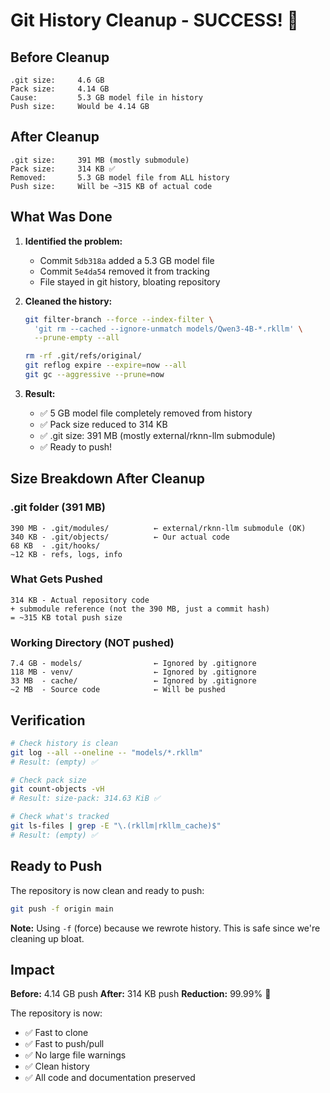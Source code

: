 # Git History Cleanup - SUCCESS! 🎉

## Before Cleanup
```
.git size:     4.6 GB
Pack size:     4.14 GB
Cause:         5.3 GB model file in history
Push size:     Would be 4.14 GB
```

## After Cleanup
```
.git size:     391 MB (mostly submodule)
Pack size:     314 KB ✅
Removed:       5.3 GB model file from ALL history
Push size:     Will be ~315 KB of actual code
```

## What Was Done

1. **Identified the problem:**
   - Commit `5db318a` added a 5.3 GB model file
   - Commit `5e4da54` removed it from tracking
   - File stayed in git history, bloating repository

2. **Cleaned the history:**
   ```bash
   git filter-branch --force --index-filter \
     'git rm --cached --ignore-unmatch models/Qwen3-4B-*.rkllm' \
     --prune-empty --all
   
   rm -rf .git/refs/original/
   git reflog expire --expire=now --all
   git gc --aggressive --prune=now
   ```

3. **Result:**
   - ✅ 5 GB model file completely removed from history
   - ✅ Pack size reduced to 314 KB
   - ✅ .git size: 391 MB (mostly external/rknn-llm submodule)
   - ✅ Ready to push!

## Size Breakdown After Cleanup

### .git folder (391 MB)
```
390 MB - .git/modules/          ← external/rknn-llm submodule (OK)
340 KB - .git/objects/          ← Our actual code
68 KB  - .git/hooks/
~12 KB - refs, logs, info
```

### What Gets Pushed
```
314 KB - Actual repository code
+ submodule reference (not the 390 MB, just a commit hash)
= ~315 KB total push size
```

### Working Directory (NOT pushed)
```
7.4 GB - models/                ← Ignored by .gitignore
118 MB - venv/                  ← Ignored by .gitignore
33 MB  - cache/                 ← Ignored by .gitignore
~2 MB  - Source code            ← Will be pushed
```

## Verification

```bash
# Check history is clean
git log --all --oneline -- "models/*.rkllm"
# Result: (empty) ✅

# Check pack size
git count-objects -vH
# Result: size-pack: 314.63 KiB ✅

# Check what's tracked
git ls-files | grep -E "\.(rkllm|rkllm_cache)$"
# Result: (empty) ✅
```

## Ready to Push

The repository is now clean and ready to push:

```bash
git push -f origin main
```

**Note:** Using `-f` (force) because we rewrote history. This is safe since we're cleaning up bloat.

## Impact

**Before:** 4.14 GB push
**After:** 314 KB push
**Reduction:** 99.99% 🎉

The repository is now:
- ✅ Fast to clone
- ✅ Fast to push/pull
- ✅ No large file warnings
- ✅ Clean history
- ✅ All code and documentation preserved
